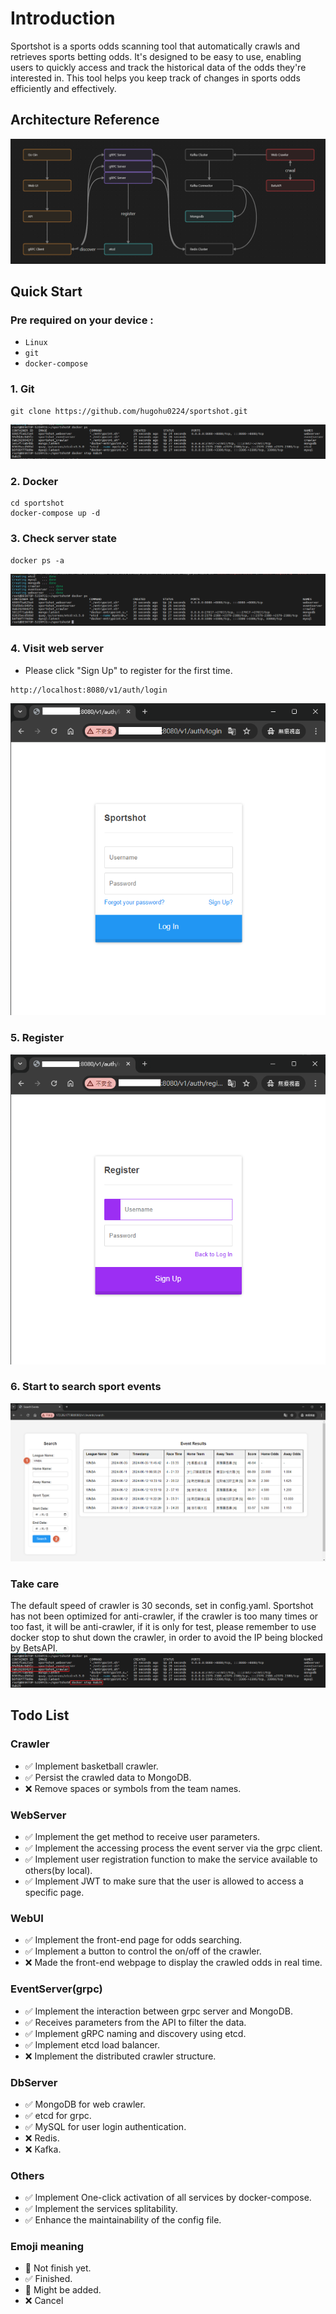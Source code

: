 ﻿# Introduction

Sportshot is a sports odds scanning tool that automatically crawls and retrieves sports betting odds. It's designed to
be easy to use, enabling users to quickly access and track the historical data of the odds they're interested in. This
tool helps you keep track of changes in sports odds efficiently and effectively.

## Architecture Reference

![Alt text](pkg/files/architecture.png)

## Quick Start
### Pre required on your device :
* `Linux`
* `git`
* `docker-compose`

### 1. Git
```
git clone https://github.com/hugohu0224/sportshot.git
```
![Alt text](pkg/files/gitclone.png)

### 2. Docker
```
cd sportshot
docker-compose up -d
```

### 3. Check server state
```
docker ps -a
```
![Alt text](pkg/files/docker.png)

### 4. Visit web server
* Please click "Sign Up" to register for the first time.
```
http://localhost:8080/v1/auth/login
```
![Alt text](pkg/files/login.png)

### 5. Register

![Alt text](pkg/files/siginup.png)

### 6. Start to search sport events
![Alt text](pkg/files/search.png)

### Take care
The default speed of crawler is 30 seconds, set in config.yaml.
Sportshot has not been optimized for anti-crawler, if the crawler is too many times or too fast, 
it will be anti-crawler, if it is only for test, please remember to use docker stop to shut down the crawler, 
in order to avoid the IP being blocked by BetsAPI.
![Alt text](pkg/files/dockerstop.png)

## Todo List
### Crawler

* :white_check_mark: Implement basketball crawler.
* :white_check_mark: Persist the crawled data to MongoDB.
* :x: Remove spaces or symbols from the team names.

### WebServer

* :white_check_mark: Implement the get method to receive user parameters.
* :white_check_mark: Implement the accessing process the event server via the grpc client.
* :white_check_mark: Implement user registration function to make the service available to others(by local).
* :white_check_mark: Implement JWT to make sure that the user is allowed to access a specific page.

### WebUI

* :white_check_mark: Implement the front-end page for odds searching.
* :white_check_mark: Implement a button to control the on/off of the crawler.
* :x: Made the front-end webpage to display the crawled odds in real time.

### EventServer(grpc)

* :white_check_mark: Implement the interaction between grpc server and MongoDB.
* :white_check_mark: Receives parameters from the API to filter the data.
* :white_check_mark: Implement gRPC naming and discovery using etcd.
* :white_check_mark: Implement etcd load balancer.
* :x: Implement the distributed crawler structure.

### DbServer

* :white_check_mark: MongoDB for web crawler.
* :white_check_mark: etcd for grpc.
* :white_check_mark: MySQL for user login authentication.
* :x: Redis.
* :x: Kafka.

### Others

* :white_check_mark: Implement One-click activation of all services by docker-compose.
* :white_check_mark: Implement the services splitability.
* :white_check_mark: Enhance the maintainability of the config file.

### Emoji meaning

* :black_square_button: Not finish yet.
* :white_check_mark: Finished.
* :large_blue_diamond: Might be added.
* :x: Cancel
